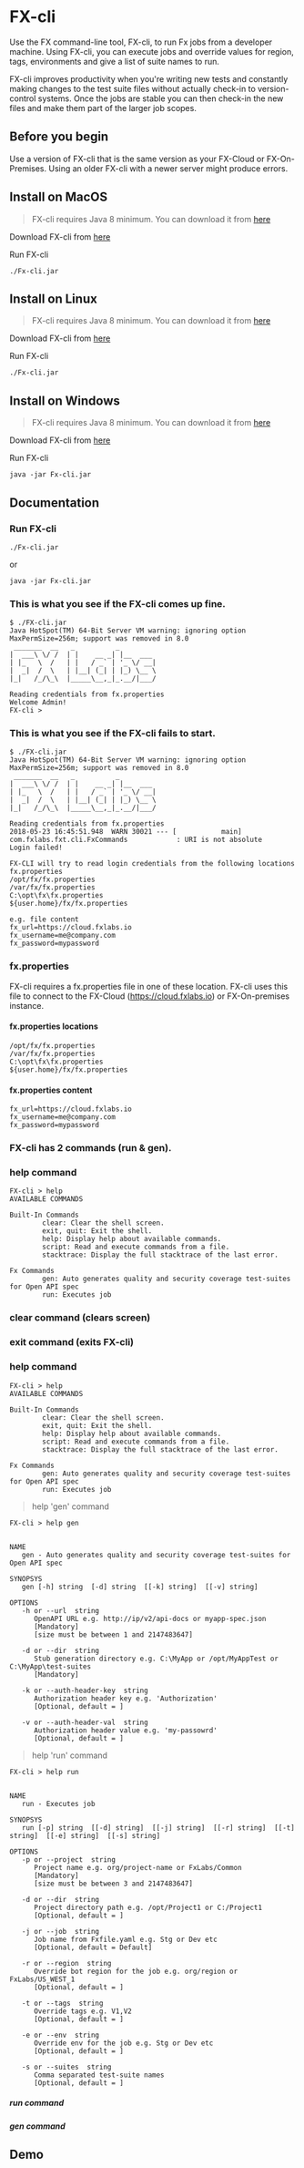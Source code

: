 # FX-cli

Use the FX command-line tool, FX-cli, to run Fx jobs from a developer machine. Using FX-cli, you can execute jobs and override values for region, tags, environments and give a list of suite names to run.

FX-cli improves productivity when you're writing new tests and constantly making changes to the test suite files without actually check-in to version-control systems. Once the jobs are stable you can then check-in the new files and make them part of the larger job scopes.

## Before you begin
Use a version of FX-cli that is the same version as your FX-Cloud or FX-On-Premises. Using an older FX-cli with a newer server might produce errors.


## Install on MacOS
   > FX-cli requires Java 8 minimum. You can download it from [here](https://java.com/en/download/)
   
   Download FX-cli from [here](https://github.com/fxlabsinc/FX-cli/)
   
   Run FX-cli 
   ```
   ./Fx-cli.jar
   ```

## Install on Linux
   > FX-cli requires Java 8 minimum. You can download it from [here](https://java.com/en/download/)
   
   Download FX-cli from [here](https://github.com/fxlabsinc/FX-cli/)

   Run FX-cli 
   ```
   ./Fx-cli.jar
   ```

## Install on Windows
   > FX-cli requires Java 8 minimum. You can download it from [here](https://java.com/en/download/)
   
   Download FX-cli from [here](https://github.com/fxlabsinc/FX-cli/)

   Run FX-cli 
   ```
   java -jar Fx-cli.jar
   ```

## Documentation

   ### Run FX-cli 
   ```
   ./Fx-cli.jar
   ```
   or
   ```
   java -jar Fx-cli.jar
   ```
   
   ### This is what you see if the FX-cli comes up fine.
   ```
   $ ./FX-cli.jar
   Java HotSpot(TM) 64-Bit Server VM warning: ignoring option MaxPermSize=256m; support was removed in 8.0
    _______  __   _          _
   |  ___\ \/ /  | |    __ _| |__  ___
   | |_   \  /   | |   / _` | '_ \/ __|
   |  _|  /  \   | |__| (_| | |_) \__ \
   |_|   /_/\_\  |_____\__,_|_.__/|___/

   Reading credentials from fx.properties
   Welcome Admin!
   FX-cli >
   ```
   
   ### This is what you see if the FX-cli fails to start.
   ```
   $ ./FX-cli.jar
   Java HotSpot(TM) 64-Bit Server VM warning: ignoring option MaxPermSize=256m; support was removed in 8.0
    _______  __   _          _
   |  ___\ \/ /  | |    __ _| |__  ___
   | |_   \  /   | |   / _` | '_ \/ __|
   |  _|  /  \   | |__| (_| | |_) \__ \
   |_|   /_/\_\  |_____\__,_|_.__/|___/

   Reading credentials from fx.properties
   2018-05-23 16:45:51.948  WARN 30021 --- [           main] com.fxlabs.fxt.cli.FxCommands            : URI is not absolute
   Login failed!

   FX-CLI will try to read login credentials from the following locations
   fx.properties
   /opt/fx/fx.properties
   /var/fx/fx.properties
   C:\opt\fx\fx.properties
   ${user.home}/fx/fx.properties

   e.g. file content
   fx_url=https://cloud.fxlabs.io
   fx_username=me@company.com
   fx_password=mypassword
   ```
   
   ### fx.properties
   FX-cli requires a fx.properties file in one of these location. FX-cli uses this file to connect to the FX-Cloud (https://cloud.fxlabs.io) or FX-On-premises instance.
   
   #### fx.properties locations
   ```
   /opt/fx/fx.properties
   /var/fx/fx.properties
   C:\opt\fx\fx.properties
   ${user.home}/fx/fx.properties
   ```
   
   #### fx.properties content
   ```
   fx_url=https://cloud.fxlabs.io
   fx_username=me@company.com
   fx_password=mypassword
   ```
   
   ### FX-cli has 2 commands (run & gen).
   
   ### help command
   ```
   FX-cli > help
   AVAILABLE COMMANDS

   Built-In Commands
           clear: Clear the shell screen.
           exit, quit: Exit the shell.
           help: Display help about available commands.
           script: Read and execute commands from a file.
           stacktrace: Display the full stacktrace of the last error.

   Fx Commands
           gen: Auto generates quality and security coverage test-suites for Open API spec
           run: Executes job

   ```
   
   ### clear command (clears screen)
   
   ### exit command (exits FX-cli)
   
   ### help command
   ```
   FX-cli > help
   AVAILABLE COMMANDS

   Built-In Commands
           clear: Clear the shell screen.
           exit, quit: Exit the shell.
           help: Display help about available commands.
           script: Read and execute commands from a file.
           stacktrace: Display the full stacktrace of the last error.

   Fx Commands
           gen: Auto generates quality and security coverage test-suites for Open API spec
           run: Executes job

   ```
   
   > help 'gen' command
   ```
   FX-cli > help gen


   NAME
      gen - Auto generates quality and security coverage test-suites for Open API spec

   SYNOPSYS
      gen [-h] string  [-d] string  [[-k] string]  [[-v] string]

   OPTIONS
      -h or --url  string
         OpenAPI URL e.g. http://ip/v2/api-docs or myapp-spec.json
         [Mandatory]
         [size must be between 1 and 2147483647]

      -d or --dir  string
         Stub generation directory e.g. C:\MyApp or /opt/MyAppTest or C:\MyApp\test-suites
         [Mandatory]

      -k or --auth-header-key  string
         Authorization header key e.g. 'Authorization'
         [Optional, default = ]

      -v or --auth-header-val  string
         Authorization header value e.g. 'my-passowrd'
         [Optional, default = ]

   ```
   
   > help 'run' command
   ```
   FX-cli > help run


   NAME
      run - Executes job

   SYNOPSYS
      run [-p] string  [[-d] string]  [[-j] string]  [[-r] string]  [[-t] string]  [[-e] string]  [[-s] string]

   OPTIONS
      -p or --project  string
         Project name e.g. org/project-name or FxLabs/Common
         [Mandatory]
         [size must be between 3 and 2147483647]

      -d or --dir  string
         Project directory path e.g. /opt/Project1 or C:/Project1
         [Optional, default = ]

      -j or --job  string
         Job name from Fxfile.yaml e.g. Stg or Dev etc
         [Optional, default = Default]

      -r or --region  string
         Override bot region for the job e.g. org/region or FxLabs/US_WEST_1
         [Optional, default = ]

      -t or --tags  string
         Override tags e.g. V1,V2
         [Optional, default = ]

      -e or --env  string
         Override env for the job e.g. Stg or Dev etc
         [Optional, default = ]

      -s or --suites  string
         Comma separated test-suite names
         [Optional, default = ]
   ```
   
   ##### run command
   
   ##### gen command

## Demo


